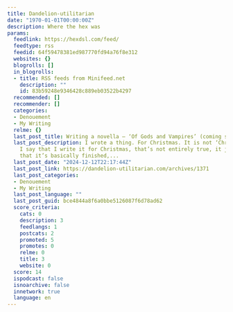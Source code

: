 ```yaml
---
title: Dandelion-utilitarian
date: "1970-01-01T00:00:00Z"
description: Where the hex was
params:
  feedlink: https://hexdsl.com/feed/
  feedtype: rss
  feedid: 64f59478381ed987770fd94a76f8e312
  websites: {}
  blogrolls: []
  in_blogrolls:
  - title: RSS feeds from Minifeed.net
    description: ""
    id: 83b59248e9346428c889eb03522b4297
  recommended: []
  recommender: []
  categories:
  - Denouement
  - My Writing
  relme: {}
  last_post_title: Writing a novella – ‘Of Gods and Vampires’ (coming soon)
  last_post_description: I wrote a thing. For Christmas. It is not ‘Christmasy.’ When
    I say that I write it for Christmas, that’s not entirely true, it just happens
    that it’s basically finished,...
  last_post_date: "2024-12-12T22:17:44Z"
  last_post_link: https://dandelion-utilitarian.com/archives/1371
  last_post_categories:
  - Denouement
  - My Writing
  last_post_language: ""
  last_post_guid: bce4844a8f6a0bbe5126087f6d78ad62
  score_criteria:
    cats: 0
    description: 3
    feedlangs: 1
    postcats: 2
    promoted: 5
    promotes: 0
    relme: 0
    title: 3
    website: 0
  score: 14
  ispodcast: false
  isnoarchive: false
  innetwork: true
  language: en
---
```

